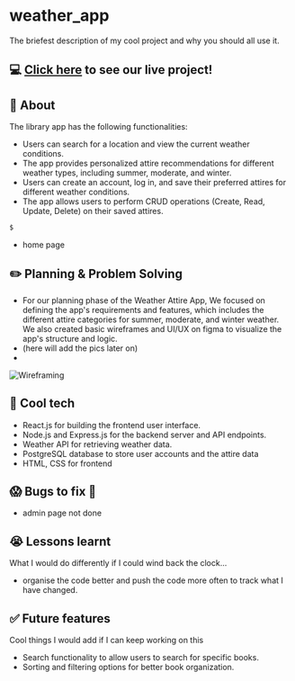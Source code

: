 # weather_app

The briefest description of my cool project and why you should all use it.

## :computer: [Click here]() to see our live project!

## :page_facing_up: About
The library app has the following functionalities:

- Users can search for a location and view the current weather conditions.
- The app provides personalized attire recommendations for different weather types, including summer, moderate, and winter.
- Users can create an account, log in, and save their preferred attires for different weather conditions.
- The app allows users to perform CRUD operations (Create, Read, Update, Delete) on their saved attires.

```zsh
$ 
```
- home page


## :pencil2: Planning & Problem Solving
- For our planning phase of the Weather Attire App, We focused on defining the app's requirements and features, which includes the different attire categories for summer, moderate, and winter weather. We also created basic wireframes and UI/UX on figma to visualize the app's structure and logic.
- (here will add the pics later on)
- 
![Wireframing](https://images.unsplash.com/photo-1581291518633-83b4ebd1d83e?ixlib=rb-1.2.1&ixid=MnwxMjA3fDB8MHxwaG90by1wYWdlfHx8fGVufDB8fHx8&auto=format&fit=crop&w=1170&q=80)

## :rocket: Cool tech
- React.js for building the frontend user interface.
- Node.js and Express.js for the backend server and API endpoints.
- Weather API for retrieving weather data.
- PostgreSQL database to store user accounts and the attire data
- HTML, CSS for frontend

## :scream: Bugs to fix :poop:
- admin page not done

## :sob: Lessons learnt
What I would do differently if I could wind back the clock...
- organise the code better and push the code more often to track what I have changed.

## :white_check_mark: Future features
Cool things I would add if I can keep working on this
- Search functionality to allow users to search for specific books.
- Sorting and filtering options for better book organization.